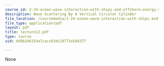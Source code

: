 ```yaml
---
course_id: 2-24-ocean-wave-interaction-with-ships-and-offshore-energy-systems-13-022-spring-2002
description: Wave Scattering By A Vertical Circular Cylinder
file_location: /coursemedia/2-24-ocean-wave-interaction-with-ships-and-offshore-energy-systems-13-022-spring-2002/6d9b246154a7cacc63dc28771e5d4377_lecture12.pdf
file_type: application/pdf
layout: pdf
title: lecture12.pdf
type: course
uid: 6d9b246154a7cacc63dc28771e5d4377

---
```

None